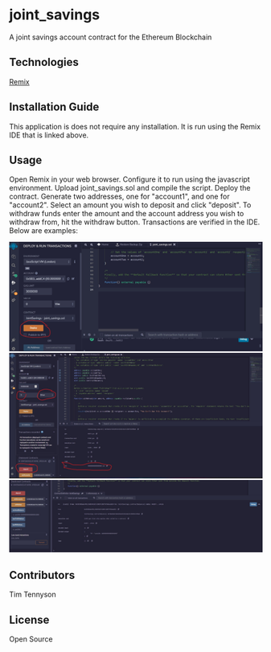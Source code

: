 # joint_savings
A joint savings account contract for the Ethereum Blockchain

## Technologies

[Remix](https://remix.ethereum.org/)


## Installation Guide

This application is does not require any installation. It is run using the Remix IDE that is linked above.


## Usage

Open Remix in your web browser. Configure it to run using the javascript environment. Upload joint_savings.sol and compile the script. Deploy the contract. Generate two addresses, one for "account1", and one for "account2". Select an amount you wish to deposit and click "deposit". To withdraw funds enter the amount and the account address you wish to withdraw from, hit the withdraw button. Transactions are verified in the IDE. Below are examples:


!['DeployContract'](https://github.com/timtennyson/joint_savings/blob/main/deployContract.jpg)
!['Deposit 5 Eth'](https://github.com/timtennyson/joint_savings/blob/main/deposit5eth.jpg)
!['contractBalance'](https://github.com/timtennyson/joint_savings/blob/main/contractBalance.jpg)

## Contributors
Tim Tennyson


## License
Open Source
